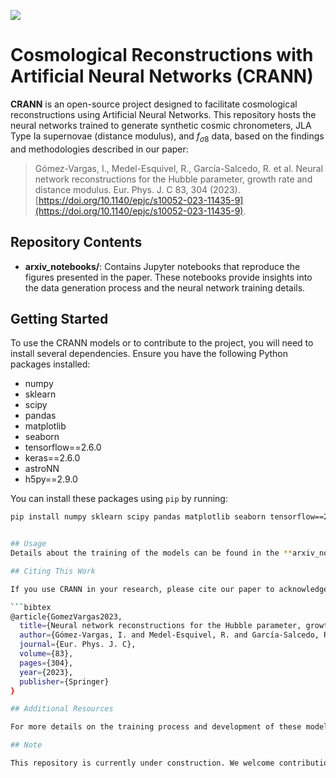 [<img src="https://img.shields.io/badge/astro--ph.CO-arXiv%3A2104.00595-red.svg">](https://arxiv.org/abs/2104.00595)

# Cosmological Reconstructions with Artificial Neural Networks (CRANN)

**CRANN** is an open-source project designed to facilitate cosmological reconstructions using Artificial Neural Networks. This repository hosts the neural networks trained to generate synthetic cosmic chronometers, JLA Type Ia supernovae (distance modulus), and $f_{\sigma8}$ data, based on the findings and methodologies described in our paper:

> Gómez-Vargas, I., Medel-Esquivel, R., García-Salcedo, R. et al. Neural network reconstructions for the Hubble parameter, growth rate and distance modulus. Eur. Phys. J. C 83, 304 (2023). [https://doi.org/10.1140/epjc/s10052-023-11435-9](https://doi.org/10.1140/epjc/s10052-023-11435-9).

## Repository Contents

- **arxiv_notebooks/**: Contains Jupyter notebooks that reproduce the figures presented in the paper. These notebooks provide insights into the data generation process and the neural network training details.

## Getting Started

To use the CRANN models or to contribute to the project, you will need to install several dependencies. Ensure you have the following Python packages installed:

- numpy
- sklearn
- scipy
- pandas
- matplotlib
- seaborn
- tensorflow==2.6.0
- keras==2.6.0
- astroNN
- h5py==2.9.0

You can install these packages using `pip` by running:

```bash
pip install numpy sklearn scipy pandas matplotlib seaborn tensorflow==2.6.0 keras==2.6.0 astroNN h5py==2.9.0


## Usage
Details about the training of the models can be found in the **arxiv_notebooks/** directory. E

## Citing This Work

If you use CRANN in your research, please cite our paper to acknowledge the work that has gone into developing this resource:

```bibtex
@article{GomezVargas2023,
  title={Neural network reconstructions for the Hubble parameter, growth rate and distance modulus},
  author={Gómez-Vargas, I. and Medel-Esquivel, R. and García-Salcedo, R. and others},
  journal={Eur. Phys. J. C},
  volume={83},
  pages={304},
  year={2023},
  publisher={Springer}
}

## Additional Resources

For more details on the training process and development of these models, please refer to our related repository: [neuralCosmoReconstruction](https://github.com/igomezv/neuralCosmoReconstruction).

## Note

This repository is currently under construction. We welcome contributions and suggestions to improve the project.
